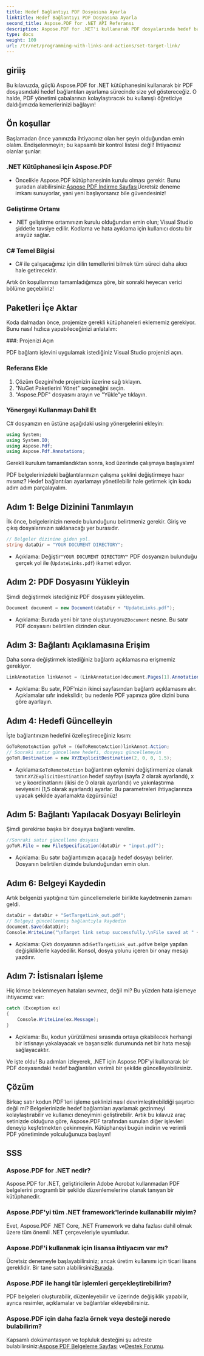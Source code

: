 ```yaml
---
title: Hedef Bağlantıyı PDF Dosyasına Ayarla
linktitle: Hedef Bağlantıyı PDF Dosyasına Ayarla
second_title: Aspose.PDF for .NET API Referansı
description: Aspose.PDF for .NET'i kullanarak PDF dosyalarında hedef bağlantıları nasıl etkili bir şekilde ayarlayacağınızı adım adım kılavuzumuzla öğrenin. Belge gezintisini geliştirmek için mükemmeldir.
type: docs
weight: 100
url: /tr/net/programming-with-links-and-actions/set-target-link/
---
```

## giriiş

Bu kılavuzda, güçlü Aspose.PDF for .NET kütüphanesini kullanarak bir PDF dosyasındaki hedef bağlantıları ayarlama sürecinde size yol göstereceğiz. O halde, PDF yönetimi çabalarınızı kolaylaştıracak bu kullanışlı öğreticiye daldığımızda kemerlerinizi bağlayın!

## Ön koşullar

Başlamadan önce yanınızda ihtiyacınız olan her şeyin olduğundan emin olalım. Endişelenmeyin; bu kapsamlı bir kontrol listesi değil! İhtiyacınız olanlar şunlar:

### .NET Kütüphanesi için Aspose.PDF
-  Öncelikle Aspose.PDF kütüphanesinin kurulu olması gerekir. Bunu şuradan alabilirsiniz:[Aspose PDF İndirme Sayfası](https://releases.aspose.com/pdf/net/)Ücretsiz deneme imkanı sunuyorlar, yani yeni başlıyorsanız bile güvendesiniz!

### Geliştirme Ortamı
- .NET geliştirme ortamınızın kurulu olduğundan emin olun; Visual Studio şiddetle tavsiye edilir. Kodlama ve hata ayıklama için kullanıcı dostu bir arayüz sağlar.

### C# Temel Bilgisi
- C# ile çalışacağımız için dilin temellerini bilmek tüm süreci daha akıcı hale getirecektir.

Artık ön koşullarımızı tamamladığımıza göre, bir sonraki heyecan verici bölüme geçebiliriz!

## Paketleri İçe Aktar

Koda dalmadan önce, projemize gerekli kütüphaneleri eklememiz gerekiyor. Bunu nasıl hızlıca yapabileceğinizi anlatalım:

###: Projenizi Açın 

PDF bağlantı işlevini uygulamak istediğiniz Visual Studio projenizi açın.

### Referans Ekle 

1. Çözüm Gezgini’nde projenizin üzerine sağ tıklayın.
2. "NuGet Paketlerini Yönet" seçeneğini seçin.
3. "Aspose.PDF" dosyasını arayın ve "Yükle"ye tıklayın.

### Yönergeyi Kullanmayı Dahil Et 

C# dosyanızın en üstüne aşağıdaki using yönergelerini ekleyin:
```csharp
using System;
using System.IO;
using Aspose.Pdf;
using Aspose.Pdf.Annotations;
```

Gerekli kurulum tamamlandıktan sonra, kod üzerinde çalışmaya başlayalım!

PDF belgelerinizdeki bağlantılarınızın çalışma şeklini değiştirmeye hazır mısınız? Hedef bağlantıları ayarlamayı yönetilebilir hale getirmek için kodu adım adım parçalayalım.

## Adım 1: Belge Dizinini Tanımlayın 

İlk önce, belgelerinizin nerede bulunduğunu belirtmeniz gerekir. Giriş ve çıkış dosyalarınızın saklanacağı yer burasıdır. 

```csharp
// Belgeler dizinine giden yol.
string dataDir = "YOUR DOCUMENT DIRECTORY";
```

-  Açıklama: Değiştir`"YOUR DOCUMENT DIRECTORY"` PDF dosyanızın bulunduğu gerçek yol ile (`UpdateLinks.pdf`) ikamet ediyor.

## Adım 2: PDF Dosyasını Yükleyin 

Şimdi değiştirmek istediğiniz PDF dosyasını yükleyelim. 

```csharp
Document document = new Document(dataDir + "UpdateLinks.pdf");
```

-  Açıklama: Burada yeni bir tane oluşturuyoruz`Document` nesne. Bu satır PDF dosyasını belirtilen dizinden okur.

## Adım 3: Bağlantı Açıklamasına Erişim 

Daha sonra değiştirmek istediğiniz bağlantı açıklamasına erişmemiz gerekiyor. 

```csharp
LinkAnnotation linkAnnot = (LinkAnnotation)document.Pages[1].Annotations[1];
```

- Açıklama: Bu satır, PDF'nizin ikinci sayfasından bağlantı açıklamasını alır. Açıklamalar sıfır indekslidir, bu nedenle PDF yapınıza göre dizini buna göre ayarlayın.

## Adım 4: Hedefi Güncelleyin

İşte bağlantınızın hedefini özelleştireceğiniz kısım:

```csharp
GoToRemoteAction goToR = (GoToRemoteAction)linkAnnot.Action;
// Sonraki satır güncelleme hedefi, dosyayı güncellemeyin
goToR.Destination = new XYZExplicitDestination(2, 0, 0, 1.5);
```

-  Açıklama:`GoToRemoteAction` bağlantının eylemini değiştirmemize olanak tanır.`XYZExplicitDestination` hedef sayfayı (sayfa 2 olarak ayarlandı), x ve y koordinatlarını (ikisi de 0 olarak ayarlandı) ve yakınlaştırma seviyesini (1,5 olarak ayarlandı) ayarlar. Bu parametreleri ihtiyaçlarınıza uyacak şekilde ayarlamakta özgürsünüz!

## Adım 5: Bağlantı Yapılacak Dosyayı Belirleyin 

Şimdi gerekirse başka bir dosyaya bağlantı verelim. 

```csharp
//Sonraki satır güncelleme dosyası
goToR.File = new FileSpecification(dataDir + "input.pdf");
```

- Açıklama: Bu satır bağlantımızın açacağı hedef dosyayı belirler. Dosyanın belirtilen dizinde bulunduğundan emin olun.

## Adım 6: Belgeyi Kaydedin 

Artık belgenizi yaptığınız tüm güncellemelerle birlikte kaydetmenin zamanı geldi. 

```csharp
dataDir = dataDir + "SetTargetLink_out.pdf";
// Belgeyi güncellenmiş bağlantıyla kaydedin
document.Save(dataDir);
Console.WriteLine("\nTarget link setup successfully.\nFile saved at " + dataDir);
```

-  Açıklama: Çıktı dosyasının adı`SetTargetLink_out.pdf`ve belge yapılan değişikliklerle kaydedilir. Konsol, dosya yolunu içeren bir onay mesajı yazdırır.

## Adım 7: İstisnaları İşleme 

Hiç kimse beklenmeyen hataları sevmez, değil mi? Bu yüzden hata işlemeye ihtiyacımız var:

```csharp
catch (Exception ex)
{
	Console.WriteLine(ex.Message);
}
```

- Açıklama: Bu, kodun yürütülmesi sırasında ortaya çıkabilecek herhangi bir istisnayı yakalayacak ve başarısızlık durumunda net bir hata mesajı sağlayacaktır.

Ve işte oldu! Bu adımları izleyerek, .NET için Aspose.PDF'yi kullanarak bir PDF dosyasındaki hedef bağlantıları verimli bir şekilde güncelleyebilirsiniz.

## Çözüm

Birkaç satır kodun PDF'leri işleme şeklinizi nasıl devrimleştirebildiği şaşırtıcı değil mi? Belgelerinizde hedef bağlantıları ayarlamak gezinmeyi kolaylaştırabilir ve kullanıcı deneyimini geliştirebilir. Artık bu kılavuz araç setinizde olduğuna göre, Aspose.PDF tarafından sunulan diğer işlevleri deneyip keşfetmekten çekinmeyin. Kütüphaneyi bugün indirin ve verimli PDF yönetiminde yolculuğunuza başlayın!

## SSS

### Aspose.PDF for .NET nedir?
Aspose.PDF for .NET, geliştiricilerin Adobe Acrobat kullanmadan PDF belgelerini programlı bir şekilde düzenlemelerine olanak tanıyan bir kütüphanedir.

### Aspose.PDF'yi tüm .NET framework'lerinde kullanabilir miyim?
Evet, Aspose.PDF .NET Core, .NET Framework ve daha fazlası dahil olmak üzere tüm önemli .NET çerçeveleriyle uyumludur.

### Aspose.PDF'i kullanmak için lisansa ihtiyacım var mı?
 Ücretsiz denemeyle başlayabilirsiniz; ancak üretim kullanımı için ticari lisans gereklidir. Bir tane satın alabilirsiniz[Burada](https://purchase.aspose.com/buy).

### Aspose.PDF ile hangi tür işlemleri gerçekleştirebilirim?
PDF belgeleri oluşturabilir, düzenleyebilir ve üzerinde değişiklik yapabilir, ayrıca resimler, açıklamalar ve bağlantılar ekleyebilirsiniz.

### Aspose.PDF için daha fazla örnek veya desteği nerede bulabilirim?
 Kapsamlı dokümantasyon ve topluluk desteğini şu adreste bulabilirsiniz:[Aspose PDF Belgeleme Sayfası](https://reference.aspose.com/pdf/net/) ve[Destek Forumu](https://forum.aspose.com/c/pdf/10).